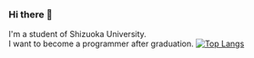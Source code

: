 ### Hi there 👋
I'm a student of Shizuoka University.  
I want to become a programmer after graduation.
[![Top Langs](https://github-readme-stats.vercel.app/api/top-langs/?username=Takkar-915&layout=compact&theme=onedark&&hide=Java)](https://github.com/Takkar-915/github-readme-stats)



<!--
**Takkar-915/Takkar-915** is a ✨ _special_ ✨ repository because its `README.md` (this file) appears on your GitHub profile.

Here are some ideas to get you started:

- 🔭 I’m currently working on ...
- 🌱 I’m currently learning ...
- 👯 I’m looking to collaborate on ...
- 🤔 I’m looking for help with ...
- 💬 Ask me about ...
- 📫 How to reach me: ...
- 😄 Pronouns: ...
- ⚡ Fun fact: ...
-->
